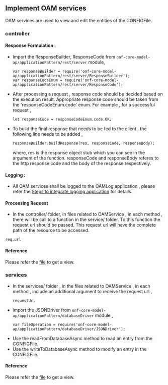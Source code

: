 ## Implement OAM services

OAM services are used to view and edit the entities of the CONFIGFile.

### controller 
#### Response Formulation :
* Import the ResponseBuilder, ResponseCode from `onf-core-model-ap/applicationPattern/rest/server` module,
  ```
  var responseBuilder = require('onf-core-model-ap/applicationPattern/rest/server/ResponseBuilder');
  var responseCodeEnum = require('onf-core-model-ap/applicationPattern/rest/server/ResponseCode');
  ```
* After processing a request , response code should be decided based on the execution result. Appropriate response code should be taken from the 'responseCodeEnum.code' enum. For example , for a successful request , 
  ```
  let responseCode = responseCodeEnum.code.OK;
  ```
* To build the final response that needs to be fed to the client , the following line needs to be added , 
  ```
  responseBuilder.buildResponse(res, responseCode, responseBody);
  ```
  where, res is the response object stub which you can see in the argument of the function. responseCode and responseBody referes to the http response code and the body of the response respectively.

#### Logging :

* All OAM services shall be logged to the OAMLog application , please refer the [Steps to integrate logging application](../Steps2IntegrateLoggingApplication/Steps2IntegrateLoggingApplication.md)  for details.

#### Processing Request
* In the controller/ folder, in files related to OAMService , in each method , there will be call to a function in the service/ folder. To this function the request url should be passed. This request url will have the complete path of the resource to be accessed.
```
req.url
```
#### Reference 
Please refer the [file](https://github.com/openBackhaul/RegistryOffice/blob/develop/server/controllers/HttpClient.js) to get a view.

### services
* In the services/ folder , in the files related to OAMService , in each method , include an additional argument to receive the request url ,
  ```
  requestUrl
  ```
* import the JSONDriver from `onf-core-model-ap/applicationPattern/databaseDriver` module , 
  ```
  var fileOperation = require('onf-core-model-ap/applicationPattern/databaseDriver/JSONDriver');
  ```
* Use the readFromDatabaseAsync method to read an entry from the CONFIGFile. 
* Use the writeToDatabaseAsync method to modify an entry in the CONFIGFile. 

#### Reference 
Please refer the [file](https://github.com/openBackhaul/RegistryOffice/blob/develop/server/service/HttpClientService.js) to get a view.
